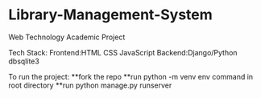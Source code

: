 # Library-Management-System
Web Technology Academic Project 

Tech Stack:
   Frontend:HTML
            CSS
            JavaScript
   Backend:Django/Python
           dbsqlite3
          
To run the project:
**fork the repo
**run python -m venv env command in root directory
**run python manage.py runserver

